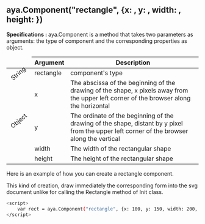 ## aya.Component("rectangle", {x: , y: , width: , height: })

<style>
.empty-space{
    visibility:hidden;
    display:inline-block;
    border:none;
}
.table_1 .thead-row,
.table_2 .thead-row {
    border-top:none;
}
.type_style{
    transform:rotate(-40deg);
}
</style>
<body>
<b>Specifications : </b>  aya.Component is a method that takes two parameters as arguments: the type of component and the corresponding properties as object.
<table class='table_1'>
    <thead>
    <tr class="thead-row">
        <th class="empty-space"></th>
        <th>Argument</th>
        <th>Description</th>
    </tr>
    </thead>
    <tbody>
    <tr>
        <td class="type_style">String</td>
        <td>rectangle</td>
        <td>component's type</td>
    </tr>
    <tr>
        <td rowspan='4' class="type_style">Object</td>
        <td>x</td>
        <td>The abscissa of the beginning of the drawing of the shape, x pixels away from the upper left corner of the browser along the horizontal
        </td>
    </tr>
    <tr>
        <td>y</td>
        <td>The ordinate of the beginning of the drawing of the shape, distant by y pixel from the upper left corner of the browser along the vertical
        </td>
    </tr>
     <tr>
        <td>width</td>
        <td>The width of the rectangular shape</td>
    </tr>
     <tr>
        <td>height</td>
        <td>The height of the rectangular shape</td>
    </tr>
    </tbody>
</table>
</body>

Here is an example of how you can create a rectangle component.
<p>This kind of creation, draw immediately the corresponding form into the svg document unlike for calling the Rectangle method of Init class.</p>

```sh
<script>
    var rect = aya.Component("rectangle", {x: 100, y: 150, width: 200, height: 120});
</script>
```
